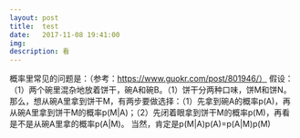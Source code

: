 ```yaml
---
layout: post
title:  test
date:   2017-11-08 19:41:00
img: 
description: 看
---
```


概率里常见的问题是：（参考：https://www.guokr.com/post/801946/）
假设：（1）两个碗里混杂地放着饼干，碗A和碗B。（1）饼干分两种口味，饼M和饼N。
那么，想从碗A里拿到饼干M，有两步要做选择：（1）先拿到碗A的概率p(A)，再从碗A里拿到饼干M的概率p(M|A)；（2）先闭着眼拿到饼干M的概率p(M)，再看是不是从碗A里拿的概率p(A|M)。
当然，肯定是p(M|A)p(A)=p(A|M)p(M)


